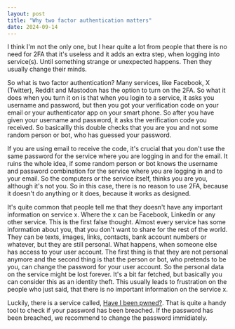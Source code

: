 ```yaml
---
layout: post
title: "Why two factor authentication matters"
date: 2024-09-14
---
```


I think I'm not the only one, but I hear quite a lot from people that there is no need for 2FA that it's useless and it adds an extra step, when logging into service(s). Until something strange or unexpected happens. Then they usually change their minds.

So what is two factor authentication? Many services, like Facebook, X (Twitter), Reddit and Mastodon has the option to turn on the 2FA. So what it does when you turn it on is that when you login to a service, it asks you username and password, but then you got your verification code on your email or your authenticator app on your smart phone. So after you have given your username and password, it asks the verification code you received. So basicallly this double checks that you are you and not some random person or bot, who has guessed your password.

If you are using email to receive the code, it's crucial that you don't use the same password for the service where you are logging in and for the email. It ruins the whole idea, if some random person or bot knows the username and password combination for the service where you are logging in and to your email. So the computers or the service itself, thinks you are you, although it's not you. So in this case, there is no reason to use 2FA, because it doesn't do anything or it does, because it works as designed.

It's quite common that people tell me that they doesn't have any important information on service x. Where the x can be Facebook, LinkedIn or any other service. This is the first false thought. Almost every service has some information about you, that you don't want to share for the rest of the world. They can be texts, images, links, contacts, bank account numbers or whatever, but they are still personal. What happens, when someone else has access to your user account. The first thing is that they are not personal anymore and the second thing is that the person or bot, who pretends to be you, can change the password for your user account. So the personal data on the service might be lost forever. It's a bit far fetched, but basically you can consider this as an identity theft. This usually leads to frustration on the people who just said, that there is no important information on the service x.

Luckily, there is a service called, [Have I been pwned?](https://haveibeenpwned.com/). That is quite a handy tool to check if your password has been breached. If the password has been breached, we recommend to change the password immidiately.
